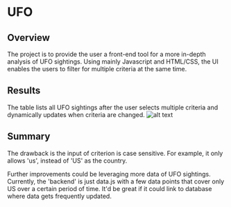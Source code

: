 # UFO

## Overview
The project is to provide the user a front-end tool for a more in-depth analysis of UFO sightings. Using mainly Javascript and HTML/CSS, the UI enables the users to filter for multiple criteria at the same time.

## Results
The table lists all UFO sightings after the user selects multiple criteria and dynamically updates when criteria are changed.
![alt text]('./resources/filtering.png)

## Summary
The drawback is the input of criterion is case sensitive. For example, it only allows 'us', instead of 'US' as the country.

Further improvements could be leveraging more data of UFO sightings. Currently, the 'backend' is just data.js with a few data points that cover only US over a certain period of time. It'd be great if it could link to database where data gets frequently updated.
